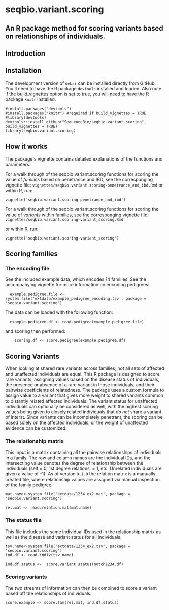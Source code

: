 # seqbio.variant.scoring
## An R package method for scoring variants based on relationships of individuals.


## Introduction




## Installation


The development version of `debar` can be installed directly from GitHub. You'll need to have the R package `devtools` installed and loaded. Also note if the build_vignettes option is set to true, you will need to have the R package `knitr` installed.

```
#install.packages("devtools")
#install.packages("knitr") #required if build_vignettes = TRUE
#library(devtools) 
devtools::install_github("SequenceBio/seqbio.variant.scoring", build_vignettes = TRUE)
library(seqbio.variant.scoring)
```

## How it works

The package's vignette contains detailed explanations of the functions and parameters.

For a walk through of the seqbio.variant.scoring functions for scoring the value of *families* based on penetrance and IBD, see the corresponging vignette file: 
`vignettes/seqbio.variant.scoring-penetrance_and_ibd.Rmd`
or within R, run:
```
vignette('seqbio.variant.scoring-penetrance_and_ibd')
```

For a walk through of the seqbio.variant.scoring functions for scoring the value of *variants* within families, see the corresponging vignette file: 
`vignettes/seqbio.variant.scoring-variant_scoring.Rmd`

or within R, run:
```
vignette('seqbio.variant.scoring-variant_scoring')
```

## Scoring families

### The encoding file

See the included example data, which encodes 14 families. See the accompanying vignette for more information on encoding pedigrees:
```
  example.pedigree.file <-system.file('extdata/example_pedigree_encoding.tsv', package = 'seqbio.variant.scoring')
```
The data can be loaded with the following function:
```
  example.pedigree.df <- read.pedigree(example.pedigree.file)
```
and scoring then performed:
```
    scoring.df <- score.pedigree(example.pedigree.df)
```

## Scoring Variants

When looking at shared rare variants across families, not all sets of affected and unaffected individuals are equal. This R package is designed to score rare variants, assigning values based on the disease status of individuals, the presence or absence of a rare variant in those individuals, and their pairwise coefficients of relatedness. The package uses a custom formula to assign value to a variant that gives more weight to shared variants common to distantly related affected individuals. The variant status for unaffected individuals can optionally be considered as well, with the highest scoring values being given to closely related individuals that *do not* share a variant of interst. Since variants can be incompletely penetrant, the scoring can be based solely on the affected individuals, or the weight of unaffected evidence can be customized.


### The relationship matrix

This input is a matrix containing all the pairwise relationships of individuals in a family. The row and column names are the individual IDs, and the intersecting value denotes the degree of relationship between the individuals (self = 0, 1st degree relations. = 1, etc. Unrelated individuals are given a value of -1). As of version `0.1.0` the relation matrix is a manually created file, where relationship values are assigned via manual inspection of the family pedigree.

```
mat.name<-system.file('extdata/1234_ex2.mat', package = 'seqbio.variant.scoring')

rel.mat <- read.relation.mat(mat.name)
```

### The status file

This file includes the same individual IDs used in the relationship matrix as well as the disease and variant status for all individuals.

```
tsv.name<-system.file('extdata/1234_ex2.tsv', package = 'seqbio.variant.scoring')
ind.df <- read.indiv(tsv.name)

ind.df.status <-  score.variant.status(notch1234.df)

```

### Scoring variants
The two streams of information can then be combined to score a variant based off the relationships of individuals.

```
score.example <- score.fam(rel.mat, ind.df.status)
```